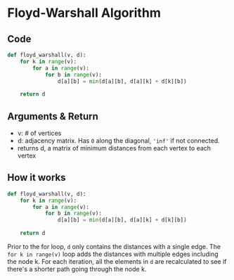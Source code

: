 # Floyd-Warshall Algorithm

## Code

```python
def floyd_warshall(v, d):
    for k in range(v):
        for a in range(v):
            for b in range(v):
                d[a][b] = min(d[a][b], d[a][k] + d[k][b])
    
    return d
```

## Arguments & Return

- v: # of vertices
- d: adjacency matrix. Has `0` along the diagonal, `'inf'` if not connected.
- returns d, a matrix of minimum distances from each vertex to each vertex

## How it works

```python
def floyd_warshall(v, d):
    for k in range(v):
        for a in range(v):
            for b in range(v):
                d[a][b] = min(d[a][b], d[a][k] + d[k][b])
    
    return d
```

Prior to the for loop, `d` only contains the distances with a single edge. The `for k in range(v)` loop adds the distances with multiple edges including the node k. For each iteration, all the elements in `d` are recalculated to see if there's a shorter path going through the node k.